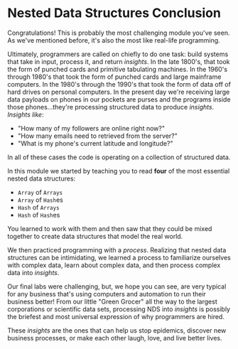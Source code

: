 # Nested Data Structures Conclusion

Congratulations! This is probably the most challenging module you've seen. As
we've mentioned before, it's also the most like real-life programming.

Ultimately, programmers are called on chiefly to do one task: build systems
that take in input, process it, and return _insights_. In the late 1800's, that
took the form of punched cards and primitive tabulating machines. In the 1960's
through 1980's that took the form of punched cards and large mainframe
computers. In the 1980's through the 1990's that took the form of data off of
hard drives on personal computers. In the present day we're receiving large
data payloads on phones in our pockets are purses and the programs inside those
phones...they're processing structured data to produce _insights_. _Insights
like_:

* "How many of my followers are online right now?"
* "How many emails need to retrieved from the server?"
* "What is my phone's current latitude and longitude?"

In all of these cases the code is operating on a collection of structured data.

In this module we started by teaching you to read **four** of the most
essential nested data structures:

* `Array` of `Arrays`
* `Array` of `Hash`es
* `Hash` of `Arrays`
* `Hash` of `Hash`es

You learned to work with them and then saw that they could be mixed together to
create data structures that model the real world.

We then practiced programming with a _process_. Realizing that nested data
structures can be intimidating, we learned a process to familiarize ourselves
with complex data, learn about complex data, and then process complex data into
_insights_.

Our final labs were challenging, but, we hope you can see, are very typical for
any business that's using computers and automation to run their business
better! From our little "Green Grocer" all the way to the largest corporations
or scientific data sets, processing NDS into _insights_ is possibly the
briefest and most universal expression of why programmers are hired.

These _insights_ are the ones that can help us stop epidemics, discover new
business processes, or make each other laugh, love, and live better lives.

